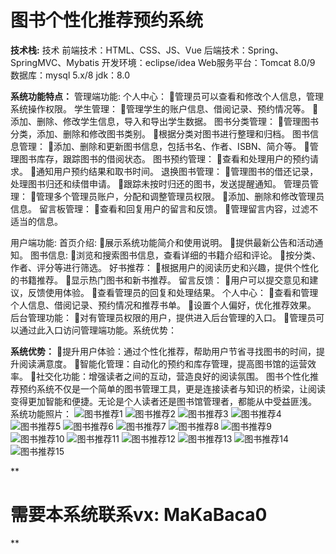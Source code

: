# 图书个性化推荐预约系统

**技术栈:**
技术
前端技术：HTML、CSS、JS、Vue
后端技术：Spring、SpringMVC、Mybatis
开发环境：eclipse/idea
Web服务平台：Tomcat 8.0/9
数据库：mysql 5.x/8
jdk：8.0

**系统功能特点：**
管理端功能:
个人中心：
管理员可以查看和修改个人信息，管理系统操作权限。
学生管理：
管理学生的账户信息、借阅记录、预约情况等。
添加、删除、修改学生信息，导入和导出学生数据。
图书分类管理：
管理图书分类，添加、删除和修改图书类别。
根据分类对图书进行整理和归档。
图书信息管理：
添加、删除和更新图书信息，包括书名、作者、ISBN、简介等。
管理图书库存，跟踪图书的借阅状态。
图书预约管理：
查看和处理用户的预约请求。
通知用户预约结果和取书时间。
退换图书管理：
管理图书的借还记录，处理图书归还和续借申请。
跟踪未按时归还的图书，发送提醒通知。
管理员管理：
管理多个管理员账户，分配和调整管理员权限。
添加、删除和修改管理员信息。
留言板管理：
查看和回复用户的留言和反馈。
管理留言内容，过滤不适当的信息。


用户端功能:
首页介绍:
展示系统功能简介和使用说明。
提供最新公告和活动通知。
图书信息:
浏览和搜索图书信息，查看详细的书籍介绍和评论。
按分类、作者、评分等进行筛选。
好书推荐：
根据用户的阅读历史和兴趣，提供个性化的书籍推荐。
显示热门图书和新书推荐。
留言反馈：
用户可以提交意见和建议，反馈使用体验。
查看管理员的回复和处理结果。
个人中心：
查看和管理个人信息、借阅记录、预约情况和推荐书单。
设置个人偏好，优化推荐效果。
后台管理功能：
对有管理员权限的用户，提供进入后台管理的入口。
管理员可以通过此入口访问管理端功能。系统优势：

**系统优势：**
提升用户体验：通过个性化推荐，帮助用户节省寻找图书的时间，提升阅读满意度。
智能化管理：自动化的预约和库存管理，提高图书馆的运营效率。
社交化功能：增强读者之间的互动，营造良好的阅读氛围。
图书个性化推荐预约系统不仅是一个简单的图书管理工具，更是连接读者与知识的桥梁，让阅读变得更加智能和便捷。无论是个人读者还是图书馆管理者，都能从中受益匪浅。
系统功能照片：
![图书推荐1](https://github.com/MaCa-BaKa/Book-personalized-recommendation-reservation-system/assets/102128690/68f86d65-9142-46f8-9e8a-de73476cbc23)
![图书推荐2](https://github.com/MaCa-BaKa/Book-personalized-recommendation-reservation-system/assets/102128690/fd2a10e2-2d5d-4a3c-bec7-21af1e1941fd)
![图书推荐3](https://github.com/MaCa-BaKa/Book-personalized-recommendation-reservation-system/assets/102128690/86ed9e81-bfa9-4a2e-a7bf-e41ea57f3c5a)
![图书推荐4](https://github.com/MaCa-BaKa/Book-personalized-recommendation-reservation-system/assets/102128690/0b7b6213-c66f-4064-8494-62fe96125b1d)
![图书推荐5](https://github.com/MaCa-BaKa/Book-personalized-recommendation-reservation-system/assets/102128690/a2c55ff8-3363-4893-bb23-c53b6fd94e74)
![图书推荐6](https://github.com/MaCa-BaKa/Book-personalized-recommendation-reservation-system/assets/102128690/200a1fae-21c0-4a4f-acb8-47a4dceab8f2)
![图书推荐7](https://github.com/MaCa-BaKa/Book-personalized-recommendation-reservation-system/assets/102128690/3581f8ed-537b-4759-bc6f-6e24df3c8920)
![图书推荐8](https://github.com/MaCa-BaKa/Book-personalized-recommendation-reservation-system/assets/102128690/1a64ae0c-fb15-4afe-b923-4ecfa9947887)
![图书推荐9](https://github.com/MaCa-BaKa/Book-personalized-recommendation-reservation-system/assets/102128690/a5fc0d9a-0dd9-413d-8d76-1318cdefa06e)
![图书推荐10](https://github.com/MaCa-BaKa/Book-personalized-recommendation-reservation-system/assets/102128690/a47bca83-4fa8-4c16-8ad5-fc142ab81077)
![图书推荐11](https://github.com/MaCa-BaKa/Book-personalized-recommendation-reservation-system/assets/102128690/69c8e96a-1bda-44f9-97e3-95623d4d589a)
![图书推荐12](https://github.com/MaCa-BaKa/Book-personalized-recommendation-reservation-system/assets/102128690/66fa4998-f9ec-4354-abde-aac33ec0f915)
![图书推荐13](https://github.com/MaCa-BaKa/Book-personalized-recommendation-reservation-system/assets/102128690/91f1165f-32b2-4828-b414-4b591fb49434)
![图书推荐14](https://github.com/MaCa-BaKa/Book-personalized-recommendation-reservation-system/assets/102128690/3151d8fb-3e65-40bc-9204-e4c8668f60d4)
![图书推荐15](https://github.com/MaCa-BaKa/Book-personalized-recommendation-reservation-system/assets/102128690/98cb4cb8-5555-4e7d-8282-d98c4f1c78dc)

**

# 需要本系统联系vx: MaKaBaca0
**









